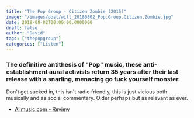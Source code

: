 ```yaml
---
title: "The Pop Group - Citizen Zombie (2015)"
image: "/images/post/wilt_20180802_Pop.Group.Citizen.Zombie.jpg"
date: 2018-08-02T00:00:00.0000000
draft: false
author: "David"
tags: ["thepopgroup"]
categories: ["Listen"]
---
```

### The definitive antithesis of "Pop" music, these anti-establishment aural activists return 35 years after their last release with a snarling, menacing go fuck yourself monster.  
  
Don't get sucked in, this isn't radio friendly, this is just vicious both musically and as social commentary. Older perhaps but as relevant as ever.

-  [Allmusic.com - Review](https://www.allmusic.com/album/citizen-zombie-mw0002791773)
